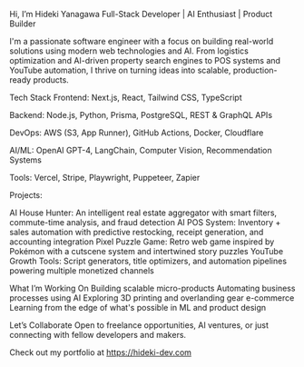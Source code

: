 Hi, I’m Hideki Yanagawa
Full-Stack Developer | AI Enthusiast | Product Builder

I'm a passionate software engineer with a focus on building real-world solutions using modern web technologies and AI. From logistics optimization and AI-driven property search engines to POS systems and YouTube automation, I thrive on turning ideas into scalable, production-ready products.

Tech Stack
Frontend: Next.js, React, Tailwind CSS, TypeScript

Backend: Node.js, Python, Prisma, PostgreSQL, REST & GraphQL APIs

DevOps: AWS (S3, App Runner), GitHub Actions, Docker, Cloudflare

AI/ML: OpenAI GPT-4, LangChain, Computer Vision, Recommendation Systems

Tools: Vercel, Stripe, Playwright, Puppeteer, Zapier

Projects:

AI House Hunter: An intelligent real estate aggregator with smart filters, commute-time analysis, and fraud detection
AI POS System: Inventory + sales automation with predictive restocking, receipt generation, and accounting integration
Pixel Puzzle Game: Retro web game inspired by Pokémon with a cutscene system and intertwined story puzzles
YouTube Growth Tools: Script generators, title optimizers, and automation pipelines powering multiple monetized channels

What I’m Working On
Building scalable micro-products
Automating business processes using AI
Exploring 3D printing and overlanding gear e-commerce
Learning from the edge of what's possible in ML and product design

Let’s Collaborate
Open to freelance opportunities, AI ventures, or just connecting with fellow developers and makers. 

Check out my portfolio at https://hideki-dev.com
